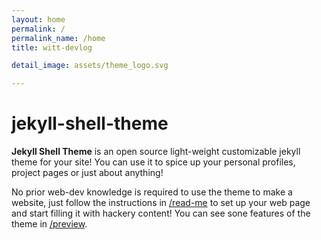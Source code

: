 ```yaml
---
layout: home
permalink: /
permalink_name: /home
title: witt-devlog

detail_image: assets/theme_logo.svg

---
```


# jekyll-shell-theme

**Jekyll Shell Theme** is an open source light-weight customizable jekyll theme for your site! You can use it to spice up your personal profiles, project pages or just about anything!

No prior web-dev knowledge is required to use the theme to make a website, just follow the instructions in [/read-me](read-me) to set up your web page and start filling it with hackery content! You can see sone features of the theme in [/preview](preview).
